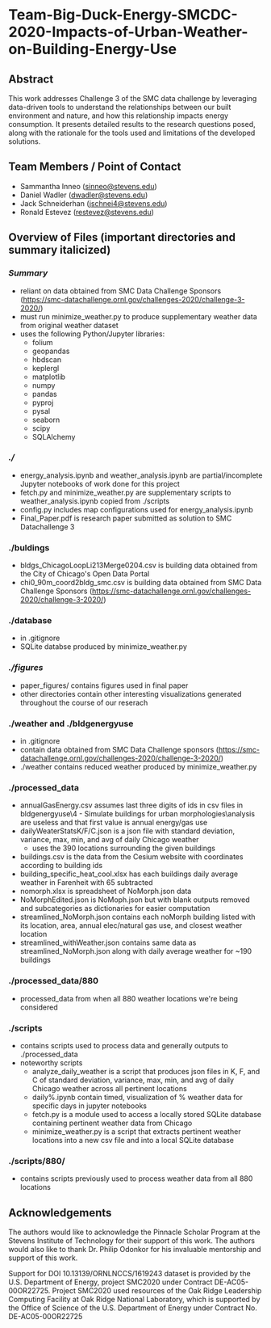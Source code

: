 # Team-Big-Duck-Energy-SMCDC-2020-Impacts-of-Urban-Weather-on-Building-Energy-Use

## **Abstract**
This work addresses Challenge 3 of the SMC data challenge by leveraging data-driven tools to understand the relationships between our built environment and nature, and how this relationship impacts energy consumption. It presents detailed results to the research questions posed, along with the rationale for the tools used and limitations of the developed solutions.

## **Team Members / Point of Contact**
  - Sammantha Inneo (sinneo@stevens.edu)
  - Daniel Wadler (dwadler@stevens.edu)
  - Jack Schneiderhan (jschnei4@stevens.edu)
  - Ronald Estevez (restevez@stevens.edu)

## **Overview of Files (important directories and summary italicized)**

### *Summary*
  - reliant on data obtained from SMC Data Challenge Sponsors (https://smc-datachallenge.ornl.gov/challenges-2020/challenge-3-2020/)
  - must run minimize_weather.py to produce supplementary weather data from original weather dataset
  - uses the following Python/Jupyter libraries:
    - folium
    - geopandas
    - hbdscan
    - keplergl
    - matplotlib
    - numpy
    - pandas
    - pyproj
    - pysal
    - seaborn
    - scipy
    - SQLAlchemy

### *./*
  - energy_analysis.ipynb and weather_analysis.ipynb are partial/incomplete Jupyter notebooks of work done for this project
  - fetch.py and minimize_weather.py are supplementary scripts to weather_analysis.ipynb copied from ./scripts
  - config.py includes map configurations used for energy_analysis.ipynb
  - Final_Paper.pdf is research paper submitted as solution to SMC Datachallenge 3

### ./buldings
  - bldgs_ChicagoLoopLi213Merge0204.csv is building data obtained from the City of Chicago's Open Data Portal
  - chi0_90m_coord2bldg_smc.csv is building data obtained from SMC Data Challenge Sponsors (https://smc-datachallenge.ornl.gov/challenges-2020/challenge-3-2020/)

### ./database
  - in .gitignore
  - SQLite databse produced by minimize_weather.py

### *./figures*
  - paper_figures/ contains figures used in final paper
  - other directories contain other interesting visualizations generated throughout the course of our reserach

### ./weather and ./bldgenergyuse
  - in .gitignore
  - contain data obtained from SMC Data Challenge sponsors (https://smc-datachallenge.ornl.gov/challenges-2020/challenge-3-2020/)
  - ./weather contains reduced weather produced by minimize_weather.py

### ./processed_data
  - annualGasEnergy.csv assumes last three digits of ids in csv files in bldgenergyuse\4 - Simulate buildings for urban morphologies\analysis
    are useless and that first value is annual energy/gas use
  - dailyWeaterStatsK/F/C.json is a json file with standard deviation, variance, max, min, and avg of daily Chicago weather
    - uses the 390 locations surrounding the given buildings 
  - buildings.csv is the data from the Cesium website with coordinates according to building ids
  - building_specific_heat_cool.xlsx has each buildings daily average weather in Farenheit with 65 subtracted
  - nomorph.xlsx is spreadsheet of NoMorph.json data
  - NoMorphEdited.json is NoMoph.json but with blank outputs removed and subcategories as dictionaries for easier computation
  - streamlined_NoMorph.json contains each noMorph building listed with its location, area, annual elec/natural gas use, and closest weather location
  - streamlined_withWeather.json contains same data as streamlined_NoMorph.json along with daily average weather for ~190 buildings

### ./processed_data/880
  - processed_data from when all 880 weather locations we're being considered

### ./scripts
  - contains scripts used to process data and generally outputs to ./processed_data
  - noteworthy scripts
    - analyze_daily_weather is a script that produces json files in K, F, and C of standard deviation, variance, max, min, and avg of daily Chicago weather across all pertinent locations
    - daily%.ipynb contain timed, visualization of % weather data for specific days in jupyter notebooks
    - fetch.py is a module used to access a locally stored SQLite database containing pertinent weather data from Chicago
    - minimize_weather.py is a script that extracts pertinent weather locations into a new csv file and into a local SQLite database

### ./scripts/880/
  - contains scripts previously used to process weather data from all 880 locations
  
## **Acknowledgements**
The authors would like to acknowledge the Pinnacle Scholar Program at the Stevens Institute of Technology for their support of this work. The authors would
also like to thank Dr. Philip Odonkor for his invaluable mentorship and support of this work. 

Support for DOI 10.13139/ORNLNCCS/1619243 dataset is provided by the U.S. Department of Energy, project SMC2020 under Contract DE-AC05-00OR22725. Project SMC2020 used resources of the Oak Ridge Leadership Computing Facility at Oak Ridge National Laboratory, which is supported by the Office of Science of the U.S. Department of Energy under Contract No. DE-AC05-00OR22725


 
